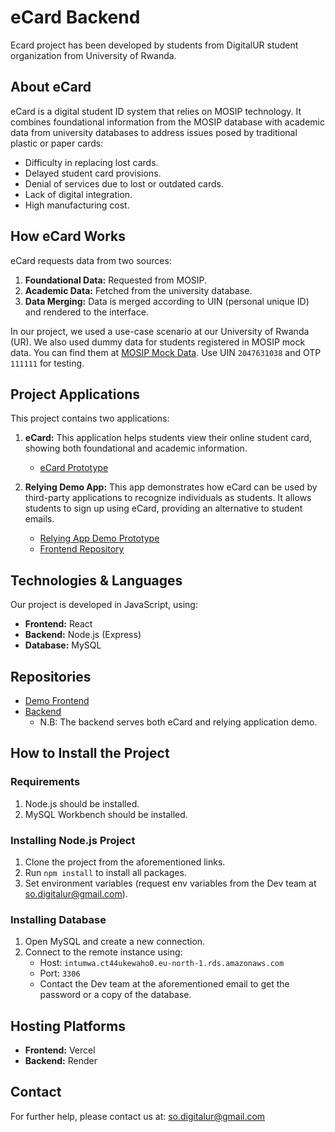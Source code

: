 
# eCard Backend

Ecard project has been developed by students from DigitalUR student organization from University of Rwanda.

## About eCard

eCard is a digital student ID system that relies on MOSIP technology. It combines foundational information from the MOSIP database with academic data from university databases to address issues posed by traditional plastic or paper cards:

- Difficulty in replacing lost cards.
- Delayed student card provisions.
- Denial of services due to lost or outdated cards.
- Lack of digital integration.
- High manufacturing cost.

## How eCard Works

eCard requests data from two sources:

1. **Foundational Data:** Requested from MOSIP.
2. **Academic Data:** Fetched from the university database.
3. **Data Merging:** Data is merged according to UIN (personal unique ID) and rendered to the interface.

In our project, we used a use-case scenario at our University of Rwanda (UR). We also used dummy data for students registered in MOSIP mock data. You can find them at [MOSIP Mock Data](https://docs.esignet.io/try-it-out/using-mock-data). Use UIN `2047631038` and OTP `111111` for testing.

## Project Applications

This project contains two applications:

1. **eCard:** This application helps students view their online student card, showing both foundational and academic information.
   - [eCard Prototype](https://ecard-mosip.vercel.app/auth)

2. **Relying Demo App:** This app demonstrates how eCard can be used by third-party applications to recognize individuals as students. It allows students to sign up using eCard, providing an alternative to student emails.
   - [Relying App Demo Prototype](https://ecard-relying-demo.vercel.app/auth)
   - [Frontend Repository](https://github.com/DigitalUR/ecard_mosip)

## Technologies & Languages

Our project is developed in JavaScript, using:

- **Frontend:** React
- **Backend:** Node.js (Express)
- **Database:** MySQL

## Repositories

- [Demo Frontend](https://github.com/DigitalUR/ecard-relying-demo)
- [Backend](https://github.com/DigitalUR/ecard_backend)
  - N.B: The backend serves both eCard and relying application demo.

## How to Install the Project

### Requirements

1. Node.js should be installed.
2. MySQL Workbench should be installed.

### Installing Node.js Project

1. Clone the project from the aforementioned links.
2. Run `npm install` to install all packages.
3. Set environment variables (request env variables from the Dev team at so.digitalur@gmail.com).

### Installing Database

1. Open MySQL and create a new connection.
2. Connect to the remote instance using:
   - Host: `intumwa.ct44ukewaho0.eu-north-1.rds.amazonaws.com`
   - Port: `3306`
   - Contact the Dev team at the aforementioned email to get the password or a copy of the database.

## Hosting Platforms

- **Frontend:** Vercel
- **Backend:** Render

## Contact

For further help, please contact us at: so.digitalur@gmail.com
